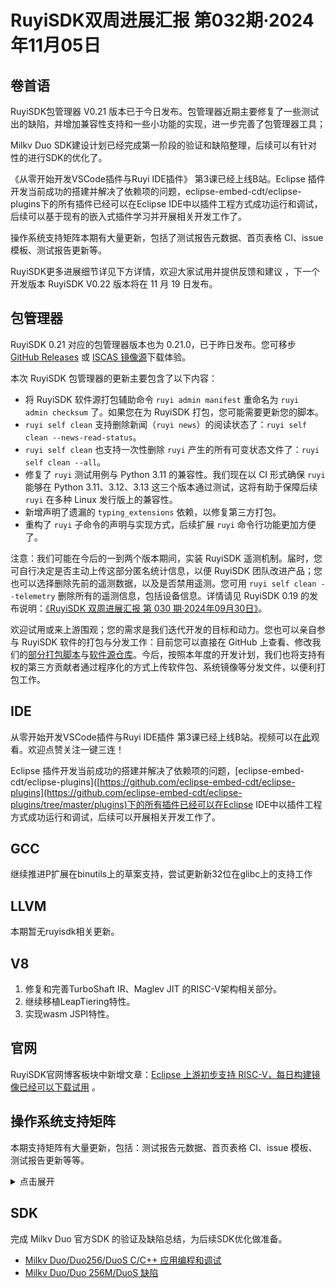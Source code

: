 # RuyiSDK双周进展汇报  第032期·2024年11月05日

## 卷首语
RuyiSDK包管理器 V0.21 版本已于今日发布。包管理器近期主要修复了一些测试出的缺陷，并增加兼容性支持和一些小功能的实现，进一步完善了包管理器工具；

Milkv Duo SDK建设计划已经完成第一阶段的验证和缺陷整理，后续可以有针对性的进行SDK的优化了。

《从零开始开发VSCode插件与Ruyi IDE插件》 第3课已经上线B站。Eclipse 插件开发当前成功的搭建并解决了依赖项的问题，eclipse-embed-cdt/eclipse-plugins下的所有插件已经可以在Eclipse IDE中以插件工程方式成功运行和调试，后续可以基于现有的嵌入式插件学习并开展相关开发工作了。

操作系统支持矩阵本期有大量更新，包括了测试报告元数据、首页表格 CI、issue 模板、测试报告更新等。

RuyiSDK更多进展细节详见下方详情，欢迎大家试用并提供反馈和建议 ，下一个开发版本 RuyiSDK V0.22 版本将在 11 月 19 日发布。

## 包管理器

RuyiSDK 0.21 对应的包管理器版本也为 0.21.0，已于昨日发布。您可移步
[GitHub Releases][ruyi-0.21.0-gh] 或 [ISCAS 镜像源][ruyi-0.21.0-iscas]下载体验。

[ruyi-0.21.0-gh]: https://github.com/ruyisdk/ruyi/releases/tag/0.21.0
[ruyi-0.21.0-iscas]: https://mirror.iscas.ac.cn/ruyisdk/ruyi/releases/0.21.0/

本次 RuyiSDK 包管理器的更新主要包含了以下内容：

* 将 RuyiSDK 软件源打包辅助命令 `ruyi admin manifest` 重命名为 `ruyi admin checksum` 了。如果您在为
  RuyiSDK 打包，您可能需要更新您的脚本。
* `ruyi self clean` 支持删除新闻（`ruyi news`）的阅读状态了：`ruyi self clean --news-read-status`。
* `ruyi self clean` 也支持一次性删除 `ruyi` 产生的所有可变状态文件了：`ruyi self clean --all`。
* 修复了 `ruyi` 测试用例与 Python 3.11 的兼容性。我们现在以 CI 形式确保 `ruyi`
  能够在 Python 3.11、3.12、3.13 这三个版本通过测试，这将有助于保障后续 `ruyi`
  在多种 Linux 发行版上的兼容性。
* 新增声明了遗漏的 `typing_extensions` 依赖，以修复第三方打包。
* 重构了 `ruyi` 子命令的声明与实现方式，后续扩展 `ruyi` 命令行功能更加方便了。

注意：我们可能在今后的一到两个版本期间，实装 RuyiSDK 遥测机制。届时，您可自行决定是否主动上传这部分匿名统计信息，以便
RuyiSDK 团队改进产品；您也可以选择删除先前的遥测数据，以及是否禁用遥测。您可用
`ruyi self clean --telemetry` 删除所有的遥测信息，包括设备信息。详情请见 RuyiSDK 0.19
的发布说明：[《RuyiSDK 双周进展汇报 第 030 期·2024年09月30日》][ruyisdk-biweekly-30]。

[ruyisdk-biweekly-30]: ./20240930-ruyisdk-biweekly-30.md

欢迎试用或来上游围观；您的需求是我们迭代开发的目标和动力。您也可以亲自参与
RuyiSDK 软件的打包与分发工作：目前您可以直接在 GitHub 上查看、修改我们的[部分打包脚本](https://github.com/ruyisdk/ruyici)与[软件源仓库](https://github.com/ruyisdk/packages-index)。今后，按照本年度的开发计划，我们也将支持有权的第三方贡献者通过程序化的方式上传软件包、系统镜像等分发文件，以便利打包工作。

## IDE
从零开始开发VSCode插件与Ruyi IDE插件 第3课已经上线B站。视频可以在[此](https://www.bilibili.com/video/BV1dxSXYzE6L/?share_source=copy_web&vd_source=ec7b3fbeca3203e5c990a2be1cbdeb2e)观看。欢迎点赞关注一键三连！

Eclipse 插件开发当前成功的搭建并解决了依赖项的问题，[eclipse-embed-cdt/eclipse-plugins]([https://github.com/eclipse-embed-cdt/eclipse-plugins](https://github.com/eclipse-embed-cdt/eclipse-plugins/tree/master/plugins)下的所有插件已经可以在Eclipse IDE中以插件工程方式成功运行和调试，后续可以开展相关开发工作了。


## GCC
继续推进P扩展在binutils上的草案支持，尝试更新新32位在glibc上的支持工作

## LLVM
本期暂无ruyisdk相关更新。

## V8
1. 修复和完善TurboShaft IR、Maglev JIT 的RISC-V架构相关部分。
2. 继续移植LeapTiering特性。
3. 实现wasm JSPI特性。

## 官网
RuyiSDK官网博客板块中新增文章：[Eclipse 上游初步支持 RISC-V，每日构建镜像已经可以下载试用](https://ruyisdk.org/blog/2024/09/30/eclipse-riscv64) 。

## 操作系统支持矩阵

本期支持矩阵有大量更新，包括：测试报告元数据、首页表格 CI、issue 模板、测试报告更新等等。

<details>
<summary> 点击展开 </summary>

- CI Table gen [PR #49](https://github.com/ruyisdk/support-matrix/pull/49)
- VisionFive2/Ubuntu Ubuntu 24.10 & Ubuntu 24.04.1 LTS [PR #50](https://github.com/ruyisdk/support-matrix/pull/50)
- VisionFive2/Openkylin Openkylin 2.0，VisionFive2/Alpine [PR #51](https://github.com/ruyisdk/support-matrix/pull/51)
- PIC64GX/Ubuntu Ubuntu 24.10 [PR #52](https://github.com/ruyisdk/support-matrix/pull/52)
- CI Push Error fix [PR #53](https://github.com/ruyisdk/support-matrix/pull/53)
- BPI-F3 Bianbu v2.0：[PR #54](https://github.com/ruyisdk/support-matrix/pull/54)
- NeZha-D1s/Ubuntu: update test report for Ubuntu 24.10 and Ubuntu 24.04.1 LTS [PR #55](https://github.com/ruyisdk/support-matrix/pull/55)
- Metadata: Refactor and add sys variant [PR #56](https://github.com/ruyisdk/support-matrix/pull/56)
- VisionFive/Alpine: add test report, VisionFive2/Alpine: fix typo [PR #57](https://github.com/ruyisdk/support-matrix/pull/57)
- Icicle/Ubuntu: update test report for Ubuntu 24.10 and Ubuntu 24.04.1 LTS：[PR #58](https://github.com/ruyisdk/support-matrix/pull/58)
- Mars/Ubuntu: update test report for Ubuntu 24.10 and Ubuntu 24.04.1 LTS：[PR #59](https://github.com/ruyisdk/support-matrix/pull/59)
- Unmatched/Ubuntu: update test report for Ubuntu 24.10 and Ubuntu 24.04.1 LTS：[PR #60](https://github.com/ruyisdk/support-matrix/pull/60)
- D1_LicheeRV/Ubuntu: update test report for Ubuntu 24.10 and Ubuntu 24.04.1 LTS：[PR #61](https://github.com/ruyisdk/support-matrix/pull/61)
- LPi4a: Update RevyOS to 20240720：[PR #62](https://github.com/ruyisdk/support-matrix/pull/62)
- LPi4a/openKylin: Update to 2.0：[PR #63](https://github.com/ruyisdk/support-matrix/pull/63)
- CI: Modify table to pages：[PR #64](https://github.com/ruyisdk/support-matrix/pull/64)
- README: Remove all svgs and use pages from ci：[PR #65](https://github.com/ruyisdk/support-matrix/pull/65)
- VisionFive2/Archlinux: update archlinux to cwt23：[PR #66](https://github.com/ruyisdk/support-matrix/pull/66)
- VisionFive2/DietPi: add test report：[PR #67](https://github.com/ruyisdk/support-matrix/pull/67)
- VisionFive2/openSUSE: update openSUSE test report：[PR #68](https://github.com/ruyisdk/support-matrix/pull/68)
- PIC64GX/Ubuntu: fix typo：[PR #69](https://github.com/ruyisdk/support-matrix/pull/69)
- duo: Add uniproton basic support：[PR #70](https://github.com/ruyisdk/support-matrix/pull/70)
- README: Add desc for tools：[PR #71](https://github.com/ruyisdk/support-matrix/pull/71)
- CI: Tables gen CI redesign：[PR #72](https://github.com/ruyisdk/support-matrix/pull/72)
- Template: Add new templates：[PR #74](https://github.com/ruyisdk/support-matrix/pull/74)
- CI: Add debug mode and pr target：[PR #76](https://github.com/ruyisdk/support-matrix/pull/76)
- Metadata: fix and tweaks：[PR #89](https://github.com/ruyisdk/support-matrix/pull/89)
- BPI-F3: Added Fedora test report：[PR #90](https://github.com/ruyisdk/support-matrix/pull/90)
- duo256m/openeuler: Add openEuler support for duo256：[PR #91](https://github.com/ruyisdk/support-matrix/pull/91)
- BPI-F3: Added OpenWrt test report：[PR #93](https://github.com/ruyisdk/support-matrix/pull/93)
- Metadata: sync metadata and test report：[PR #94](https://github.com/ruyisdk/support-matrix/pull/94)
- LPi4a/deepin: Update to 20240815 [PR #95](https://github.com/ruyisdk/support-matrix/pull/95)
- Metadata: Add multi-language support [PR #96](https://github.com/ruyisdk/support-matrix/pull/96)
- Duo/BuildRoot: Update to v1.1.3 [PR #98](https://github.com/ruyisdk/support-matrix/pull/98)
</details>


## SDK
完成 Milkv Duo 官方SDK 的验证及缺陷总结，为后续SDK优化做准备。
- [Milkv Duo/Duo256/DuoS C/C++ 应用编程和调试](https://gitee.com/yunxiangluo/milkv-duo/blob/master/README.md)
- [Milkv Duo/Duo 256M/DuoS 缺陷](https://gitee.com/yunxiangluo/milkv-duo/blob/master/todo.md)
